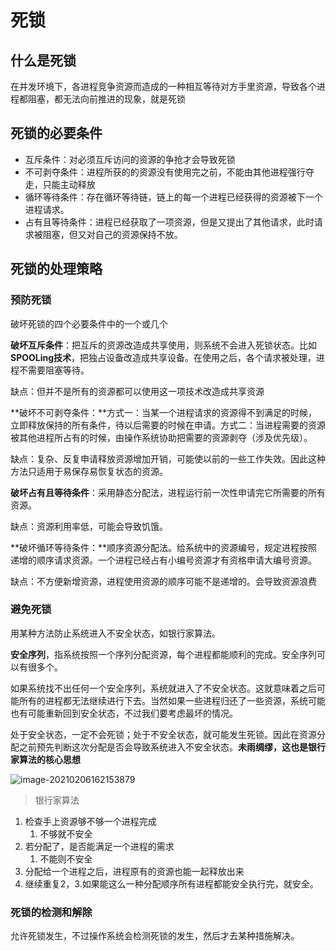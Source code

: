 # 死锁

## 什么是死锁

在并发环境下，各进程竞争资源而造成的一种相互等待对方手里资源，导致各个进程都阻塞，都无法向前推进的现象，就是死锁



## 死锁的必要条件

- 互斥条件：对必须互斥访问的资源的争抢才会导致死锁
- 不可剥夺条件：进程所获的的资源没有使用完之前，不能由其他进程强行夺走，只能主动释放
- 循环等待条件：存在循环等待链，链上的每一个进程已经获得的资源被下一个进程请求。
- 占有且等待条件：进程已经获取了一项资源，但是又提出了其他请求，此时请求被阻塞，但又对自己的资源保持不放。



## 死锁的处理策略

### 预防死锁

破坏死锁的四个必要条件中的一个或几个



**破坏互斥条件**：把互斥的资源改造成共享使用，则系统不会进入死锁状态。比如**SPOOLing技术**，把独占设备改造成共享设备。在使用之后，各个请求被处理，进程不需要阻塞等待。

缺点：但并不是所有的资源都可以使用这一项技术改造成共享资源



**破坏不可剥夺条件：**方式一：当某一个进程请求的资源得不到满足的时候，立即释放保持的所有条件，待以后需要的时候在申请。方式二：当进程需要的资源被其他进程所占有的时候，由操作系统协助把需要的资源剥夺（涉及优先级）。

缺点：复杂、反复申请释放资源增加开销，可能使以前的一些工作失效。因此这种方法只适用于易保存易恢复状态的资源。



**破坏占有且等待条件**：采用静态分配法，进程运行前一次性申请完它所需要的所有资源。

缺点：资源利用率低，可能会导致饥饿。



**破坏循环等待条件：**顺序资源分配法。给系统中的资源编号，规定进程按照递增的顺序请求资源。一个进程已经占有小编号资源才有资格申请大编号资源。

缺点：不方便新增资源，进程使用资源的顺序可能不是递增的。会导致资源浪费





### 避免死锁

用某种方法防止系统进入不安全状态，如银行家算法。

**安全序列**，指系统按照一个序列分配资源，每个进程都能顺利的完成。安全序列可以有很多个。



如果系统找不出任何一个安全序列，系统就进入了不安全状态。这就意味着之后可能所有的进程都无法继续进行下去。当然如果一些进程归还了一些资源，系统可能也有可能重新回到安全状态，不过我们要考虑最坏的情况。



处于安全状态，一定不会死锁；处于不安全状态，就可能发生死锁。因此在资源分配之前预先判断这次分配是否会导致系统进入不安全状态。**未雨绸缪，这也是银行家算法的核心思想**

![image-20210206162153879](https://gitee.com/super-jimwang/img/raw/master/img/20210206162153.png)

> 银行家算法

1. 检查手上资源够不够一个进程完成
   1. 不够就不安全
2. 若分配了，是否能满足一个进程的需求
   1. 不能则不安全
3. 分配给一个进程之后，进程原有的资源也能一起释放出来
4. 继续重复2，3.如果能这么一种分配顺序所有进程都能安全执行完，就安全。

### 死锁的检测和解除

允许死锁发生，不过操作系统会检测死锁的发生，然后才去某种措施解决。